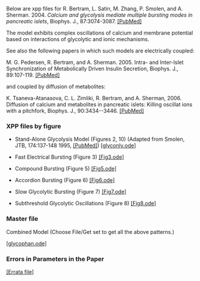 Below are xpp files for R. Bertram, L. Satin, M. Zhang, P. Smolen, and A. Sherman. 2004. *Calcium and glycolysis mediate multiple bursting modes in pancreatic islets*, Biophys. J., 87:3074-3087. [[PubMed]](https://pubmed.ncbi.nlm.nih.gov/15347584/)

The model exhibits complex oscillations of calcium and membrane potential based on interactions of glycolytic and ionic mechanisms.

See also the following papers in which such models are electrically coupled:

M. G. Pedersen, R. Bertram, and A. Sherman. 2005. Intra- and Inter-Islet Synchronization of Metabolically Driven Insulin Secretion, Biophys. J., 89:107-119. [[PubMed]](https://pubmed.ncbi.nlm.nih.gov/15834002/)

and coupled by diffusion of metabolites:

K. Tsaneva-Atanasova, C. L. Zimliki, R. Bertram, and A. Sherman, 2006. Diffusion of calcium and metabolites in pancreatic islets: Killing oscillat ions with a pitchfork, Biophys. J., 90:3434--3446. [[PubMed]](https://pubmed.ncbi.nlm.nih.gov/16500973/)

### XPP files by figure

* Stand-Alone Glycolysis Model (Figures 2, 10) (Adapted from Smolen, JTB, 174:137-148 1995, [[PubMed]](https://pubmed.ncbi.nlm.nih.gov/7643610/)) [[glyconly.ode]](glyconly.ode)

* Fast Electrical Bursting (Figure 3) [[Fig3.ode]](Fig3.ode)

* Compound Bursting (Figure 5) [[Fig5.ode]](Fig5.ode)

* Accordion Bursting (Figure 6) [[Fig6.ode]](Fig6.ode)

* Slow Glycolytic Bursting (Figure 7) [[Fig7.ode]](Fig7.ode)

* Subthreshold Glycolytic Oscillations (Figure 8) [[Fig8.ode]](Fig8.ode)

### Master file 

Combined Model (Choose File/Get set to get all the above patterns.)

[[glycophan.ode]](glycophan.ode)

### Errors in Parameters in the Paper

[[Errata file]](errata.pdf)
